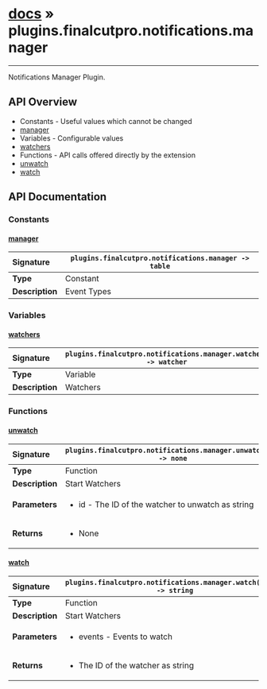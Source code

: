 # [docs](index.md) » plugins.finalcutpro.notifications.manager
---

Notifications Manager Plugin.

## API Overview
* Constants - Useful values which cannot be changed
 * [manager](#manager)
* Variables - Configurable values
 * [watchers](#watchers)
* Functions - API calls offered directly by the extension
 * [unwatch](#unwatch)
 * [watch](#watch)

## API Documentation

### Constants

#### [manager](#manager)
| <span style="float: left;">**Signature**</span> | <span style="float: left;">`plugins.finalcutpro.notifications.manager -> table` </span>                                                          |
| -----------------------------------------------------|---------------------------------------------------------------------------------------------------------|
| **Type**                                             | Constant |
| **Description**                                      | Event Types |

### Variables

#### [watchers](#watchers)
| <span style="float: left;">**Signature**</span> | <span style="float: left;">`plugins.finalcutpro.notifications.manager.watchers -> watcher` </span>                                                          |
| -----------------------------------------------------|---------------------------------------------------------------------------------------------------------|
| **Type**                                             | Variable |
| **Description**                                      | Watchers |

### Functions

#### [unwatch](#unwatch)
| <span style="float: left;">**Signature**</span> | <span style="float: left;">`plugins.finalcutpro.notifications.manager.unwatch(id) -> none` </span>                                                          |
| -----------------------------------------------------|---------------------------------------------------------------------------------------------------------|
| **Type**                                             | Function |
| **Description**                                      | Start Watchers |
| **Parameters**                                       | <ul><li>id - The ID of the watcher to unwatch as string</li></ul> |
| **Returns**                                          | <ul><li>None</li></ul> |

#### [watch](#watch)
| <span style="float: left;">**Signature**</span> | <span style="float: left;">`plugins.finalcutpro.notifications.manager.watch(event) -> string` </span>                                                          |
| -----------------------------------------------------|---------------------------------------------------------------------------------------------------------|
| **Type**                                             | Function |
| **Description**                                      | Start Watchers |
| **Parameters**                                       | <ul><li>events - Events to watch</li></ul> |
| **Returns**                                          | <ul><li>The ID of the watcher as string</li></ul> |


